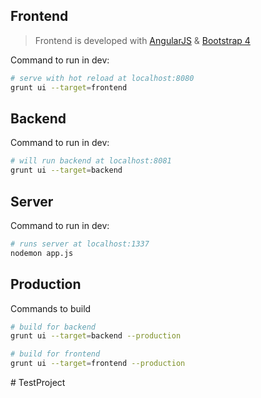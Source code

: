 ## Frontend
> Frontend is developed with [AngularJS](https://angularjs.org/) & [Bootstrap 4](https://getbootstrap.com/)

Command to run in dev:
``` bash
# serve with hot reload at localhost:8080
grunt ui --target=frontend
```

## Backend
Command to run in dev:
``` bash
# will run backend at localhost:8081
grunt ui --target=backend
```

## Server
Command to run in dev:
``` bash
# runs server at localhost:1337
nodemon app.js
```

## Production
Commands to build 
``` bash
# build for backend
grunt ui --target=backend --production

# build for frontend
grunt ui --target=frontend --production
```
#   T e s t P r o j e c t  
 